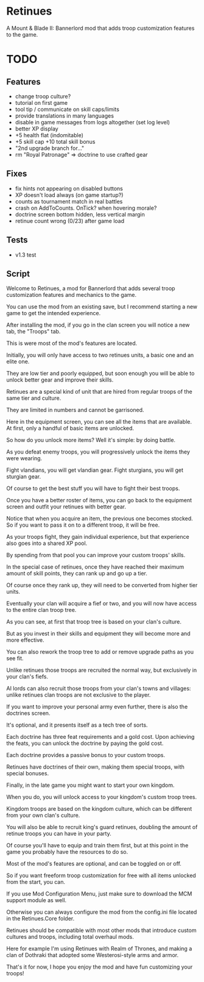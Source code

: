 # Retinues

A Mount & Blade II: Bannerlord mod that adds troop customization features to the game.

# TODO

## Features

- change troop culture?
- tutorial on first game
- tool tip / communicate on skill caps/limits
- provide translations in many languages
- disable in game messages from logs altogether (set log level)
- better XP display
- +5 health flat (indomitable)
- +5 skill cap +10 total skill bonus
- "2nd upgrade branch for..."
- rm "Royal Patronage" => doctrine to use crafted gear

## Fixes

- fix hints not appearing on disabled buttons
- XP doesn't load always (on game startup?)
- counts as tournament match in real battles
- crash on AddToCounts. OnTick? when hovering morale?
- doctrine screen bottom hidden, less vertical margin
- retinue count wrong (0/23) after game load

## Tests

- v1.3 test

## Script

Welcome to Retinues, a mod for Bannerlord that adds several troop customization features and mechanics to the game.

You can use the mod from an existing save, but I recommend starting a new game to get the intended experience.

After installing the mod, if you go in the clan screen you will notice a new tab, the "Troops" tab.

This is were most of the mod's features are located.

Initially, you will only have access to two retinues units, a basic one and an elite one.

They are low tier and poorly equipped, but soon enough you will be able to unlock better gear and improve their skills.

Retinues are a special kind of unit that are hired from regular troops of the same tier and culture.

They are limited in numbers and cannot be garrisoned.

Here in the equipment screen, you can see all the items that are available. At first, only a handful of basic items are unlocked.

So how do you unlock more items? Well it's simple: by doing battle.

As you defeat enemy troops, you will progressively unlock the items they were wearing.

Fight vlandians, you will get vlandian gear. Fight sturgians, you will get sturgian gear.

Of course to get the best stuff you will have to fight their best troops.

Once you have a better roster of items, you can go back to the equipment screen and outfit your retinues with better gear.

Notice that when you acquire an item, the previous one becomes stocked. So if you want to pass it on to a different troop, it will be free.

As your troops fight, they gain individual experience, but that experience also goes into a shared XP pool.

By spending from that pool you can improve your custom troops' skills.

In the special case of retinues, once they have reached their maximum amount of skill points, they can rank up and go up a tier.

Of course once they rank up, they will need to be converted from higher tier units.

Eventually your clan will acquire a fief or two, and you will now have access to the entire clan troop tree.

As you can see, at first that troop tree is based on your clan's culture.

But as you invest in their skills and equipment they will become more and more effective.

You can also rework the troop tree to add or remove upgrade paths as you see fit.

Unlike retinues those troops are recruited the normal way, but exclusively in your clan's fiefs.

AI lords can also recruit those troops from your clan's towns and villages: unlike retinues clan troops are not exclusive to the player.

If you want to improve your personal army even further, there is also the doctrines screen.

It's optional, and it presents itself as a tech tree of sorts.

Each doctrine has three feat requirements and a gold cost. Upon achieving the feats, you can unlock the doctrine by paying the gold cost.

Each doctrine provides a passive bonus to your custom troops.

Retinues have doctrines of their own, making them special troops, with special bonuses.

Finally, in the late game you might want to start your own kingdom.

When you do, you will unlock access to your kingdom's custom troop trees.

Kingdom troops are based on the kingdom culture, which can be different from your own clan's culture.

You will also be able to recruit king's guard retinues, doubling the amount of retinue troops you can have in your party.

Of course you'll have to equip and train them first, but at this point in the game you probably have the resources to do so.

Most of the mod's features are optional, and can be toggled on or off.

So if you want freeform troop customization for free with all items unlocked from the start, you can.

If you use Mod Configuration Menu, just make sure to download the MCM support module as well.

Otherwise you can always configure the mod from the config.ini file located in the Retinues.Core folder.

Retinues should be compatible with most other mods that introduce custom cultures and troops, including total overhaul mods.

Here for example I'm using Retinues with Realm of Thrones, and making a clan of Dothraki that adopted some Westerosi-style arms and armor.

That's it for now, I hope you enjoy the mod and have fun customizing your troops!